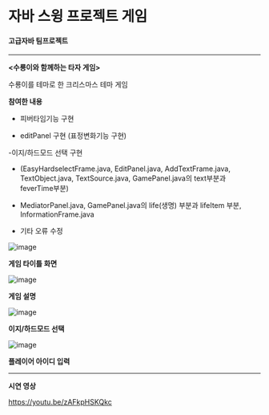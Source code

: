 # 자바 스윙 프로젝트 게임 

#### 고급자바 팀프로젝트

---

**<수룡이와 함께하는 타자 게임>** 


수룡이를 테마로 한 크리스마스 테마 게임



**참여한 내용**


- 피버타임기능 구현


- editPanel 구현 (표정변화기능 구현)


-이지/하드모드 선택 구현


- (EasyHardselectFrame.java, EditPanel.java, AddTextFrame.java, TextObject.java, TextSource.java, GamePanel.java의 text부분과 feverTime부분)


- MediatorPanel.java, GamePanel.java의 life(생명) 부분과 lifeItem 부분, InformationFrame.java

  
- 기타 오류 수정







![image](https://github.com/user-attachments/assets/4e4a59cc-a53a-4c99-b29a-4932b2d20c7d)


**게임 타이틀 화면** 


![image](https://github.com/user-attachments/assets/dc306f47-ce40-4487-840d-e8c052a1fdd1)


**게임 설명**




![image](https://github.com/user-attachments/assets/3d85b9b8-6bde-4b42-a906-6010aca70f4b)


**이지/하드모드 선택**



![image](https://github.com/user-attachments/assets/066ba65a-eff8-4879-9e8a-bff00a11850e)


**플레이어 아이디 입력**


---


**시연 영상**


https://youtu.be/zAFkpHSKQkc





